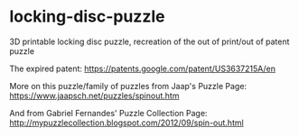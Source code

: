 # locking-disc-puzzle
3D printable locking disc puzzle, recreation of the out of print/out of patent puzzle

The expired patent: https://patents.google.com/patent/US3637215A/en

More on this puzzle/family of puzzles from Jaap's Puzzle Page: https://www.jaapsch.net/puzzles/spinout.htm

And from Gabriel Fernandes' Puzzle Collection Page: http://mypuzzlecollection.blogspot.com/2012/09/spin-out.html
